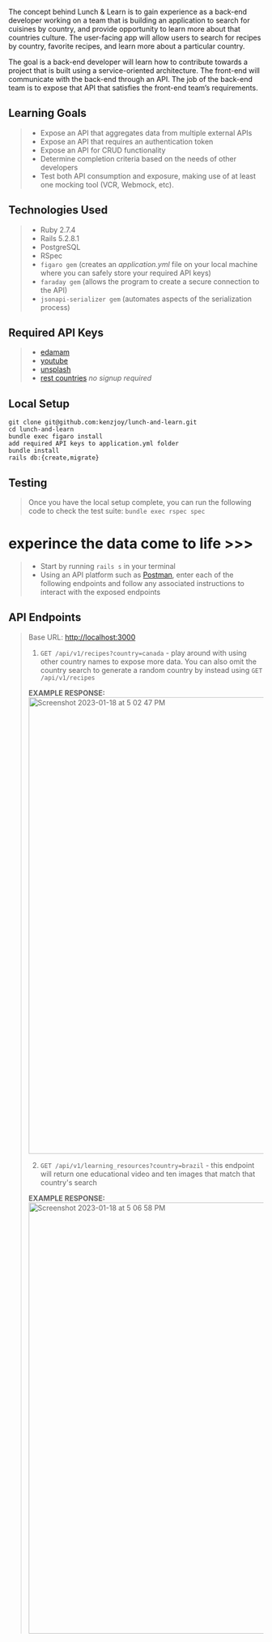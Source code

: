 The concept behind Lunch & Learn is to gain experience as a back-end developer working on a team that is building an application to search for cuisines by country, and provide opportunity to learn more about that countries culture. The user-facing app will allow users to search for recipes by country, favorite recipes, and learn more about a particular country.

The goal is a back-end developer will learn how to contribute towards a project that is built using a service-oriented architecture. The front-end will communicate with the back-end through an API. The job of the back-end team is to expose that API that satisfies the front-end team’s requirements.

## Learning Goals
> - Expose an API that aggregates data from multiple external APIs
> - Expose an API that requires an authentication token
> - Expose an API for CRUD functionality
> - Determine completion criteria based on the needs of other developers
> - Test both API consumption and exposure, making use of at least one mocking tool (VCR, Webmock, etc).

## Technologies Used
> - Ruby 2.7.4
> - Rails 5.2.8.1
> - PostgreSQL
> - RSpec
> - `figaro gem` (creates an *application.yml* file on your local machine where you can safely store your required API keys)
> - `faraday gem` (allows the program to create a secure connection to the API)
> - `jsonapi-serializer gem` (automates aspects of the serialization process)

## Required API Keys
> - [edamam](https://api.edamam.com/)
> - [youtube](https://developers.google.com/youtube/v3) 
> - [unsplash](https://unsplash.com/developers)
> - [rest countries](https://restcountries.com/) *no signup required*

## Local Setup
```
git clone git@github.com:kenzjoy/lunch-and-learn.git
cd lunch-and-learn
bundle exec figaro install
add required API keys to application.yml folder
bundle install
rails db:{create,migrate}
```
## Testing
> Once you have the local setup complete, you can run the following code to check the test suite:
> `bundle exec rspec spec`

# experince the data come to life >>>
> - Start by running `rails s` in your terminal
> - Using an API platform such as [Postman](https://www.postman.com/), enter each of the following endpoints and follow any associated instructions to interact with the exposed endpoints

## API Endpoints 
> Base URL: [http://localhost:3000](http://localhost:3000)
> 1. `GET /api/v1/recipes?country=canada` - play around with using other country names to expose more data. You can also omit the country search to generate a random country by instead using `GET /api/v1/recipes`
>
> **EXAMPLE RESPONSE:**
> <img width="900" alt="Screenshot 2023-01-18 at 5 02 47 PM" src="https://user-images.githubusercontent.com/108506841/213324370-20a1301c-9919-4bb4-8975-3c28c471c833.png">
> 
> 2. `GET /api/v1/learning_resources?country=brazil` - this endpoint will return one educational video and ten images that match that country's search
>
> **EXAMPLE RESPONSE:**
> <img width="850" alt="Screenshot 2023-01-18 at 5 06 58 PM" src="https://user-images.githubusercontent.com/108506841/213324879-2e185d6c-dcb7-4bd8-b0ea-71e754c684d1.png">

